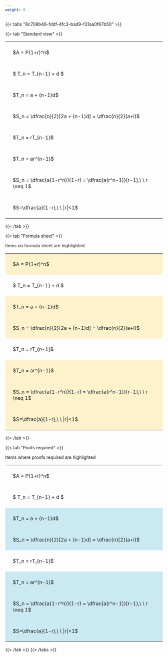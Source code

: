 ```yaml
---
weight: 8
---
```


{{< tabs "8c708b46-fddf-4fc3-bad9-f31aa0f67b50" >}}

{{< tab "Standard view" >}}

<style type="text/css">
#T_6b59c th.col_heading {
  text-align: left;
  font-size: 1em;
}
#T_6b59c td {
  text-align: left;
  font-size: 1em;
  padding: 1.5em;
}
</style>
<table id="T_6b59c">
  <thead>
  </thead>
  <tbody>
    <tr>
      <td id="T_6b59c_row0_col0" class="data row0 col0" >$A = P(1+r)^n$</td>
    </tr>
    <tr>
      <td id="T_6b59c_row1_col0" class="data row1 col0" >$ T_n = T_{n-1} + d $</td>
    </tr>
    <tr>
      <td id="T_6b59c_row2_col0" class="data row2 col0" >$T_n = a + (n-1)d$</td>
    </tr>
    <tr>
      <td id="T_6b59c_row3_col0" class="data row3 col0" >$S_n = \dfrac{n}{2}[2a + (n-1)d] = \dfrac{n}{2}(a+l)$</td>
    </tr>
    <tr>
      <td id="T_6b59c_row4_col0" class="data row4 col0" >$T_n = rT_{n-1}$</td>
    </tr>
    <tr>
      <td id="T_6b59c_row5_col0" class="data row5 col0" >$T_n = ar^{n-1}$</td>
    </tr>
    <tr>
      <td id="T_6b59c_row6_col0" class="data row6 col0" >$S_n = \dfrac{a(1-r^n)}{1-r} = \dfrac{a(r^n-1)}{r-1},\ \  r \neq 1$</td>
    </tr>
    <tr>
      <td id="T_6b59c_row7_col0" class="data row7 col0" >$S=\dfrac{a}{1-r},\ \ |r|<1$</td>
    </tr>
  </tbody>
</table>
{{< /tab >}}

{{< tab "Formula sheet" >}}

Items on formula sheet are highlighted 
<br>
<style type="text/css">
#T_ab79a th.col_heading {
  text-align: left;
  font-size: 1em;
}
#T_ab79a td {
  text-align: left;
  font-size: 1em;
  padding: 1.5em;
}
#T_ab79a_row0_col0, #T_ab79a_row2_col0, #T_ab79a_row3_col0, #T_ab79a_row5_col0, #T_ab79a_row6_col0, #T_ab79a_row7_col0 {
  background-color: rgba(255,194,10, 0.2);
}
#T_ab79a_row1_col0, #T_ab79a_row4_col0 {
  background-color: rgba(0,0,0,0);
}
</style>
<table id="T_ab79a">
  <thead>
  </thead>
  <tbody>
    <tr>
      <td id="T_ab79a_row0_col0" class="data row0 col0" >$A = P(1+r)^n$</td>
    </tr>
    <tr>
      <td id="T_ab79a_row1_col0" class="data row1 col0" >$ T_n = T_{n-1} + d $</td>
    </tr>
    <tr>
      <td id="T_ab79a_row2_col0" class="data row2 col0" >$T_n = a + (n-1)d$</td>
    </tr>
    <tr>
      <td id="T_ab79a_row3_col0" class="data row3 col0" >$S_n = \dfrac{n}{2}[2a + (n-1)d] = \dfrac{n}{2}(a+l)$</td>
    </tr>
    <tr>
      <td id="T_ab79a_row4_col0" class="data row4 col0" >$T_n = rT_{n-1}$</td>
    </tr>
    <tr>
      <td id="T_ab79a_row5_col0" class="data row5 col0" >$T_n = ar^{n-1}$</td>
    </tr>
    <tr>
      <td id="T_ab79a_row6_col0" class="data row6 col0" >$S_n = \dfrac{a(1-r^n)}{1-r} = \dfrac{a(r^n-1)}{r-1},\ \  r \neq 1$</td>
    </tr>
    <tr>
      <td id="T_ab79a_row7_col0" class="data row7 col0" >$S=\dfrac{a}{1-r},\ \ |r|<1$</td>
    </tr>
  </tbody>
</table>
{{< /tab >}}

{{< tab "Poofs required" >}}

Items where proofs required are highlighted 
<br>
<style type="text/css">
#T_43d2d th.col_heading {
  text-align: left;
  font-size: 1em;
}
#T_43d2d td {
  text-align: left;
  font-size: 1em;
  padding: 1.5em;
}
#T_43d2d_row0_col0, #T_43d2d_row1_col0, #T_43d2d_row4_col0 {
  background-color: rgba(0,0,0,0);
}
#T_43d2d_row2_col0, #T_43d2d_row3_col0, #T_43d2d_row5_col0, #T_43d2d_row6_col0, #T_43d2d_row7_col0 {
  background-color: rgba(0,150,200, 0.2);
}
</style>
<table id="T_43d2d">
  <thead>
  </thead>
  <tbody>
    <tr>
      <td id="T_43d2d_row0_col0" class="data row0 col0" >$A = P(1+r)^n$</td>
    </tr>
    <tr>
      <td id="T_43d2d_row1_col0" class="data row1 col0" >$ T_n = T_{n-1} + d $</td>
    </tr>
    <tr>
      <td id="T_43d2d_row2_col0" class="data row2 col0" >$T_n = a + (n-1)d$</td>
    </tr>
    <tr>
      <td id="T_43d2d_row3_col0" class="data row3 col0" >$S_n = \dfrac{n}{2}[2a + (n-1)d] = \dfrac{n}{2}(a+l)$</td>
    </tr>
    <tr>
      <td id="T_43d2d_row4_col0" class="data row4 col0" >$T_n = rT_{n-1}$</td>
    </tr>
    <tr>
      <td id="T_43d2d_row5_col0" class="data row5 col0" >$T_n = ar^{n-1}$</td>
    </tr>
    <tr>
      <td id="T_43d2d_row6_col0" class="data row6 col0" >$S_n = \dfrac{a(1-r^n)}{1-r} = \dfrac{a(r^n-1)}{r-1},\ \  r \neq 1$</td>
    </tr>
    <tr>
      <td id="T_43d2d_row7_col0" class="data row7 col0" >$S=\dfrac{a}{1-r},\ \ |r|<1$</td>
    </tr>
  </tbody>
</table>
{{< /tab >}}
{{< /tabs >}}
